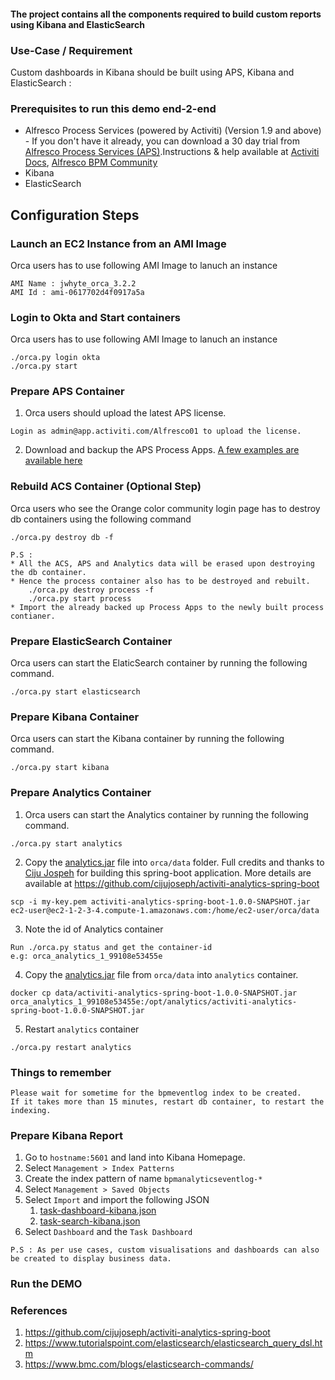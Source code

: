 #### The project contains all the components required to build custom reports using Kibana and ElasticSearch

### Use-Case / Requirement
Custom dashboards in Kibana should be built using APS, Kibana and ElasticSearch :

### Prerequisites to run this demo end-2-end

* Alfresco Process Services (powered by Activiti) (Version 1.9 and above) - If you don't have it already, you can download a 30 day trial from [Alfresco Process Services (APS)](https://www.alfresco.com/products/business-process-management/alfresco-activiti).Instructions & help available at [Activiti Docs](http://docs.alfresco.com/activiti/docs/), [Alfresco BPM Community](https://community.alfresco.com/community/bpm)
* Kibana
* ElasticSearch

## Configuration Steps
### Launch an EC2 Instance from an AMI Image
Orca users has to use following AMI Image to lanuch an instance
```
AMI Name : jwhyte_orca_3.2.2
AMI Id : ami-0617702d4f0917a5a
```

### Login to Okta and Start containers
Orca users has to use following AMI Image to lanuch an instance
```
./orca.py login okta
./orca.py start
```

### Prepare APS Container
1. Orca users should upload the latest APS license.
```
Login as admin@app.activiti.com/Alfresco01 to upload the license.
```
2. Download and backup the APS Process Apps.
[A few examples are available here](assets/APS-apps)


### Rebuild ACS Container (Optional Step)
Orca users who see the Orange color community login page has to destroy db containers using the following command
```
./orca.py destroy db -f

P.S : 
* All the ACS, APS and Analytics data will be erased upon destroying the db container.
* Hence the process container also has to be destroyed and rebuilt. 
    ./orca.py destroy process -f
    ./orca.py start process
* Import the already backed up Process Apps to the newly built process contianer.
```

### Prepare ElasticSearch Container
Orca users can start the ElaticSearch container by running the following command.
```
./orca.py start elasticsearch
```

### Prepare Kibana Container
Orca users can start the Kibana container by running the following command.
```
./orca.py start kibana
```

### Prepare Analytics Container
1. Orca users can start the Analytics container by running the following command.
```
./orca.py start analytics
```

2. Copy the [analytics.jar](assets/activiti-analytics-spring-boot-1.0.0-SNAPSHOT.jar) file into `orca/data` folder.
   Full credits and thanks to [Ciju Jospeh](https://github.com/cijujoseph) for building this spring-boot application. 
   More details are available at https://github.com/cijujoseph/activiti-analytics-spring-boot
```
scp -i my-key.pem activiti-analytics-spring-boot-1.0.0-SNAPSHOT.jar ec2-user@ec2-1-2-3-4.compute-1.amazonaws.com:/home/ec2-user/orca/data
```

3. Note the id of Analytics container
```
Run ./orca.py status and get the container-id
e.g: orca_analytics_1_99108e53455e
```

4. Copy the [analytics.jar](assets/activiti-analytics-spring-boot-1.0.0-SNAPSHOT.jar) file from `orca/data` into `analytics` container.



```
docker cp data/activiti-analytics-spring-boot-1.0.0-SNAPSHOT.jar orca_analytics_1_99108e53455e:/opt/analytics/activiti-analytics-spring-boot-1.0.0-SNAPSHOT.jar
```
5. Restart `analytics` container
```
./orca.py restart analytics
```
### Things to remember
```
Please wait for sometime for the bpmeventlog index to be created.
If it takes more than 15 minutes, restart db container, to restart the indexing.
```

### Prepare Kibana Report
1. Go to `hostname:5601` and land into Kibana Homepage.
2. Select `Management > Index Patterns`
3. Create the index pattern of name `bpmanalyticseventlog-*`
4. Select `Management > Saved Objects`
5. Select `Import` and import the following JSON
   1. [task-dashboard-kibana.json](assets/task-dashboard-kibana.json)
   2. [task-search-kibana.json](assets/task-search-kibana.json)
6. Select `Dashboard` and the `Task Dashboard`

```
P.S : As per use cases, custom visualisations and dashboards can also be created to display business data.
```

### Run the DEMO


### References
1. https://github.com/cijujoseph/activiti-analytics-spring-boot
2. https://www.tutorialspoint.com/elasticsearch/elasticsearch_query_dsl.htm
3. https://www.bmc.com/blogs/elasticsearch-commands/

